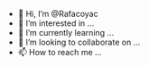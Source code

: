 - 👋 Hi, I’m @Rafacoyac
- 👀 I’m interested in ...
- 🌱 I’m currently learning ...
- 💞️ I’m looking to collaborate on ...
- 📫 How to reach me ...

<!---
Rafacoyac/Rafacoyac is a ✨ special ✨ repository because its `README.md` (this file) appears on your GitHub profile.
You can click the Preview link to take a look at your changes.
--->
